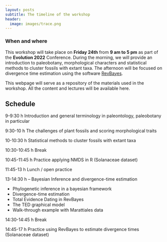 ```yaml
---
layout: posts
subtitle: The timeline of the workshop
header:
  image: images/trace.png
---
```


### When and where

This workshop will take place on **Friday 24th** from **9 am to 5 pm** as part of the **Evolution 2022** Conference. During the morning, we will provide an introduction to paleobotany,
morphological characters and statistical methods to cluster fossils with extant taxa. The
afternoon will be focused on divergence time estimation using the software 
<a href="https://revbayes.github.io">RevBayes</a>.

This webpage will serve as a repository of the materials used in the workshop. All the content and lectures will be available here.

## Schedule

9-9:30 h Introduction and general terminology in paleontology, paleobotany in particular

9:30-10 h The challenges of plant fossils and scoring morphological traits

10-10:30 h Statistical methods to cluster fossils with extant taxa

10:30-10:45 h Break

10:45-11:45 h Practice applying NMDS in R (Solanaceae dataset)

11:45-13 h Lunch / open practice

13-14:30 h – Bayesian Inference and divergence-time estimation
-	Phylogenetic inference in a bayesian framework
-	Divergence-time estimation
-	Total Evidence Dating in RevBayes
-	The TED graphical model
-	Walk-through example with Marattiales data

14:30-14:45 h Break

14:45-17 h Practice using RevBayes to estimate divergence times (Solanaceae dataset)

